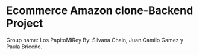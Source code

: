 # Ecommerce Amazon clone-Backend Project
Group name: Los PapitoMiRey
By: Silvana Chain, Juan Camilo Gamez y Paula Briceño.

